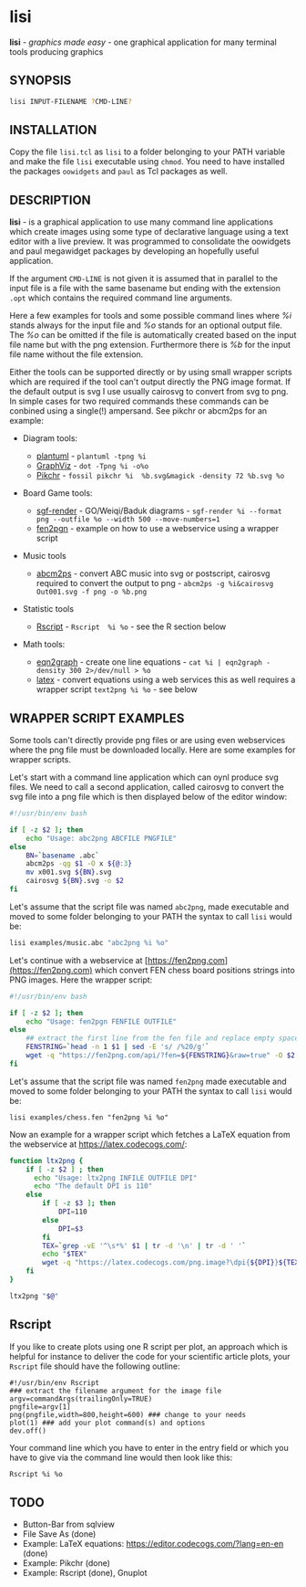 # lisi

__lisi__ - _graphics made easy_ - one graphical application for many terminal tools producing graphics

## SYNOPSIS

```bash
lisi INPUT-FILENAME ?CMD-LINE?
```

## INSTALLATION

Copy the file `lisi.tcl` as `lisi` to a folder belonging to your PATH variable
and make the file `lisi`  executable using `chmod`. You need to have installed
the packages `oowidgets` and `paul` as Tcl packages as well.

## DESCRIPTION

__lisi__ - is a graphical  application to use many command line applications  which
create  images  using  some type of  declarative  language using a text editor
with a live preview.  It was programmed to consolidate  the oowidgets and paul
megawidget packages by developing an hopefully useful application.


If the argument  `CMD-LINE` is not given it is assumed that in parallel to the
input  file is a file with the same  basename  but ending  with the  extension
`.opt` which contains the required command line arguments.

Here a few  examples  for tools and some  possible  command  lines  where _%i_
stands always for the input file and _%o_ stands for an optional  output file.
The _%o_ can be  omitted  if the file is  automatically  created  based on the
input file name but with the png extension.  Furthermore there is _%b_ for the
input file name without the file extension.

Either the tools can be supported  directly or by using small wrapper  scripts
which are required if the tool can't output  directly the PNG image format. If
the default  output is svg I use usually  cairosvg to convert from svg to png.
In simple cases for two required commands these commands can be conbined using
a single(!) ampersand. See pikchr or abcm2ps for an example:

- Diagram tools:
    - [plantuml](https://plantuml.com) - `plantuml -tpng %i`
    - [GraphViz](https://graphviz.org) - `dot -Tpng %i -o%o`
    - [Pikchr](https://pikchr.org/)  - `fossil pikchr %i  %b.svg&magick -density 72 %b.svg %o`

- Board Game tools:
    - [sgf-render](https://github.com/julianandrews/sgf-render) - GO/Weiqi/Baduk diagrams - `sgf-render %i --format png --outfile %o --width 500 --move-numbers=1`
    - [fen2pgn](https://fen2png.com/) - example on how to use a webservice using a wrapper script

- Music tools
    - [abcm2ps](https://github.com/lewdlime/abcm2ps/) - convert ABC music into svg or postscript, cairosvg required to convert the output to png - `abcm2ps -g %i&cairosvg Out001.svg -f png -o %b.png`
- Statistic tools 
    -  [Rscript](https://www.r-project.org)  -  `Rscript  %i %o` - see  the  R
    section below
- Math tools:
    - [eqn2graph](https://www.man7.org/linux/man-pages//man1/eqn2graph.1.html) -
      create one line equations - `cat %i | eqn2graph -density 300 2>/dev/null > %o`
    -  [latex](https://editor.codecogs.com/)  - convert  equations using a web
    services this as well requires a wrapper script `text2png %i %o` - see below

## WRAPPER SCRIPT EXAMPLES

Some tools  can't  directly  provide  png files or are using even  webservices
where the png file must be  downloaded  locally.  Here are some  examples  for
wrapper    scripts.    

Let's start with a command line application  which can oynl produce svg files.
We need to call a second application, called cairosvg to convert the svg file into
a png file which is then displayed below of the editor window:

```bash
#!/usr/bin/env bash

if [ -z $2 ]; then
    echo "Usage: abc2png ABCFILE PNGFILE"
else
    BN=`basename .abc`
    abcm2ps -qg $1 -O x ${@:3}
    mv x001.svg ${BN}.svg
    cairosvg ${BN}.svg -o $2
fi
```

Let's  assume that the script file was named  `abc2png`,  made  executable  and
moved to some folder belonging to your PATH the syntax to call `lisi` would be:

```bash
lisi examples/music.abc "abc2png %i %o"
```


Let's    continue  with   a    webservice    at
[https://fen2png.com](https://fen2png.com)   which  convert  FEN  chess  board
positions strings into PNG images.  Here the wrapper script:

```bash
#!/usr/bin/env bash

if [ -z $2 ]; then
    echo "Usage: fen2pgn FENFILE OUTFILE"
else
    ## extract the first line from the fen file and replace empty spaces
    FENSTRING=`head -n 1 $1 | sed -E 's/ /%20/g'`
    wget -q "https://fen2png.com/api/?fen=${FENSTRING}&raw=true" -O $2
fi
```

Let's  assume that the script file was named  `fen2png`  made  executable  and
moved to some folder belonging to your PATH the syntax to call `lisi` would be:

```
lisi examples/chess.fen "fen2png %i %o"
```

Now an example for a wrapper  script which  fetches a LaTeX  equation from the
webservice at https://latex.codecogs.com/:

```bash
function ltx2png {
    if [ -z $2 ] ; then
      echo "Usage: ltx2png INFILE OUTFILE DPI"
      echo "The default DPI is 110"
    else
        if [ -z $3 ]; then
            DPI=110
        else
            DPI=$3
        fi
        TEX=`grep -vE '^\s*%' $1 | tr -d '\n' | tr -d ' '`
        echo "$TEX"
        wget -q "https://latex.codecogs.com/png.image?\dpi{${DPI}}${TEX}" -O $2
    fi
}

ltx2png "$@"
```

## Rscript

If you like to  create  plots  using one  R script  per plot, an  approach  which is
helpful for  instance to deliver the code for your  scientific  article  plots,
your `Rscript` file should have the following outline:

```{.r}
#!/usr/bin/env Rscript
### extract the filename argument for the image file
argv=commandArgs(trailingOnly=TRUE)
pngfile=argv[1]
png(pngfile,width=800,height=600) ### change to your needs
plot(1) ### add your plot command(s) and options
dev.off()
```

Your command line which you have to enter in the entry field or which you have
to give via the command line would then look like this:

```bash
Rscript %i %o
```

## TODO

- Button-Bar from sqlview
- File Save As (done)
- Example: LaTeX equations: https://editor.codecogs.com/?lang=en-en (done)
- Example: Pikchr (done)
- Example: Rscript (done), Gnuplot
